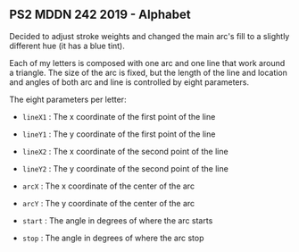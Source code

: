 ## PS2 MDDN 242 2019 - Alphabet

Decided to adjust stroke weights and changed the main arc's fill to a slightly different hue (it has a blue tint).

Each of my letters is composed with one arc and one line that work around a triangle. The size of the arc is fixed, but the length of the line and location and angles of both arc and line is controlled by eight parameters.

The eight parameters per letter:

  * `lineX1` : The x coordinate of the first point of the line
  * `lineY1` : The y coordinate of the first point of the line

  * `lineX2` : The x coordinate of the second point of the line
  * `lineY2` : The y coordinate of the second point of the line

  * `arcX` : The x coordinate of the center of the arc
  * `arcY` : The y coordinate of the center of the arc

  * `start` : The angle in degrees of where the arc starts
  * `stop` : The angle in degrees of where the arc stop

